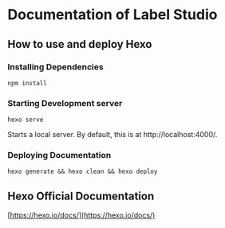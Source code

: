 # Documentation of Label Studio

## How to use and deploy Hexo

### Installing Dependencies

```shell
npm install
```

### Starting Development server

```shell
hexo serve
```

Starts a local server. By default, this is at http://localhost:4000/.

### Deploying Documentation

```shell
hexo generate && hexo clean && hexo deploy
```

## Hexo Official Documentation 
[https://hexo.io/docs/](https://hexo.io/docs/)
